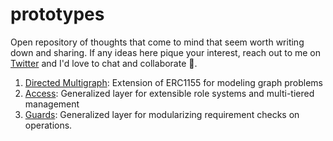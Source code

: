 # prototypes

Open repository of thoughts that come to mind that seem worth writing down and sharing. If any ideas here pique your interest, reach out to me on [Twitter](https://twitter.com/ilikesymmetry) and I'd love to chat and collaborate 🙂.

1. [Directed Multigraph](./src/DirectedMultigraph/): Extension of ERC1155 for modeling graph problems
2. [Access](./src/Access/): Generalized layer for extensible role systems and multi-tiered management
3. [Guards](./src/Guards/): Generalized layer for modularizing requirement checks on operations.
